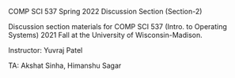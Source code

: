 COMP SCI 537 Spring 2022 Discussion Section (Section-2)

Discussion section materials for COMP SCI 537 (Intro. to Operating Systems) 2021 Fall at the University of Wisconsin-Madison.

Instructor: Yuvraj Patel

TA: Akshat Sinha, Himanshu Sagar
